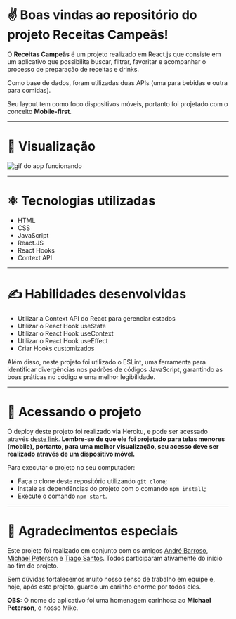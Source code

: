 # ✌️ Boas vindas ao repositório do projeto Receitas Campeãs!

O **Receitas Campeãs** é um projeto realizado em React.js que consiste em um aplicativo que possibilita buscar, filtrar, favoritar e acompanhar o processo de preparação de receitas e drinks.

Como base de dados, foram utilizadas duas APIs (uma para bebidas e outra para comidas).

Seu layout tem como foco dispositivos móveis, portanto foi projetado com o conceito **Mobile-first**.

---

# 👀 Visualização

![gif do app funcionando](https://github.com/felipemuller20/recipes-app/blob/master/src/images/appReceitas.gif)

---

# ⚛️ Tecnologias utilizadas

- HTML
- CSS
- JavaScript
- React.JS
- React Hooks
- Context API

---

# ✍️ Habilidades desenvolvidas

- Utilizar a Context API do React para gerenciar estados
- Utilizar o React Hook useState
- Utilizar o React Hook useContext
- Utilizar o React Hook useEffect
- Criar Hooks customizados

Além disso, neste projeto foi utilizado o ESLint, uma ferramenta para identificar divergências nos padrões de códigos JavaScript, garantindo as boas práticas no código e uma melhor legibilidade.

---

# 👀 Acessando o projeto

O deploy deste projeto foi realizado via Heroku, e pode ser acessado através [deste link](https://receitas-campeas.herokuapp.com/). **Lembre-se de que ele foi projetado para telas menores (mobile), portanto, para uma melhor visualização, seu acesso deve ser realizado através de um dispositivo móvel.**

Para executar o projeto no seu computador:

- Faça o clone deste repositório utilizando `git clone`;
- Instale as dependências do projeto com o comando `npm install`;
- Execute o comando `npm start`.

---

# 👥 Agradecimentos especiais

Este projeto foi realizado em conjunto com os amigos [André Barroso](https://www.linkedin.com/in/andrebarroso1/), [Michael Peterson](https://www.linkedin.com/in/michael-petterson/) e [Tiago Santos](https://www.linkedin.com/in/tiago-nogueira-dos-santos/). Todos participaram ativamente do início ao fim do projeto. 

Sem dúvidas fortalecemos muito nosso senso de trabalho em equipe e, hoje, após este projeto, guardo um carinho enorme por todos eles.

**OBS:** O nome do aplicativo foi uma homenagem carinhosa ao **Michael Peterson**, o nosso Mike.
